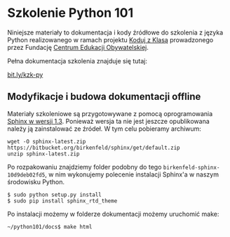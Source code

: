 Szkolenie Python 101
====================

Niniejsze materiały to dokumentacja i kody źródłowe do szkolenia z
języka Python realizowanego w ramach projektu [Koduj z Klasą][1]
prowadzonego przez Fundację [Centrum Edukacji Obywatelskiej][2].

Pełna dokumentacja szkolenia znajduje się tutaj:

[bit.ly/kzk-py](http://bit.ly/kzk-py)

Modyfikacje i budowa dokumentacji offline
-----------------------------------------

Materiały szkoleniowe są przygotowywane z pomocą oprogramowania [Sphinx w
wersji 1.3][3]. Ponieważ wersja ta nie jest jeszcze opublikowana należy ją 
zainstalować ze źródeł. W tym celu pobieramy archiwum:

    wget -O sphinx-latest.zip https://bitbucket.org/birkenfeld/sphinx/get/default.zip 
    unzip sphinx-latest.zip

Po rozpakowaniu znajdziemy folder podobny do tego `birkenfeld-sphinx-10d9deb02fd5`,
w nim wykonujemy polecenie instalacji Sphinx'a w naszym środowisku Python.

    $ sudo python setup.py install
    $ sudo pip install sphinx_rtd_theme
        
Po instalacji możemy w folderze dokumentacji możemy uruchomić make:
  
    ~/python101/docs$ make html

  [1]: http://www.ceo.org.pl/koduj
  [2]: http://www.ceo.org.pl/
  [3]: http://sphinx-doc.org/latest/
